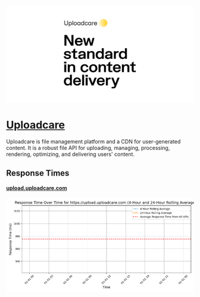 [![Visit Uploadcare](imagePreview.png)](https://uploadcare.com)

# [Uploadcare](https://uploadcare.com)

Uploadcare is file management platform and a CDN for user-generated content. It is a robust file API for uploading, managing, processing, rendering, optimizing, and delivering users' content.

## Response Times

#### [upload.uploadcare.com](https://upload.uploadcare.com)

![upload.uploadcare.com](response-time-charts/75706c6f61642e75706c6f6164636172652e636f6d.png)
